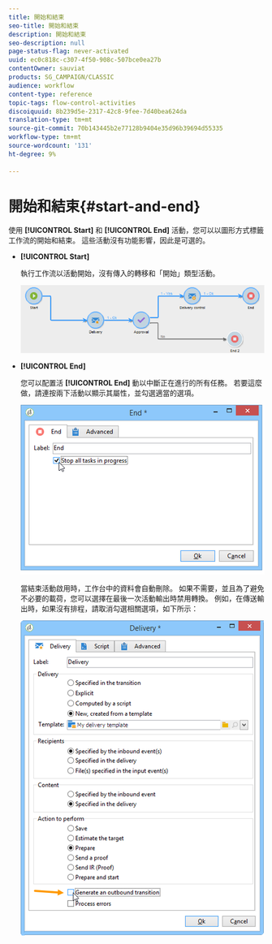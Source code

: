 ```yaml
---
title: 開始和結束
seo-title: 開始和結束
description: 開始和結束
seo-description: null
page-status-flag: never-activated
uuid: ec0c818c-c307-4f50-908c-507bce0ea27b
contentOwner: sauviat
products: SG_CAMPAIGN/CLASSIC
audience: workflow
content-type: reference
topic-tags: flow-control-activities
discoiquuid: 8b239d5e-2317-42c8-9fee-7d40bea624da
translation-type: tm+mt
source-git-commit: 70b143445b2e77128b9404e35d96b39694d55335
workflow-type: tm+mt
source-wordcount: '131'
ht-degree: 9%

---
```



# 開始和結束{#start-and-end}

使用 **[!UICONTROL Start]** 和 **[!UICONTROL End]** 活動，您可以以圖形方式標籤工作流的開始和結束。 這些活動沒有功能影響，因此是可選的。

* **[!UICONTROL Start]**

   執行工作流以活動開始，沒有傳入的轉移和「開始」類型活動。

   ![](assets/s_user_segmentation_start_stop.png)

* **[!UICONTROL End]**

   您可以配置活 **[!UICONTROL End]** 動以中斷正在進行的所有任務。 若要這麼做，請連按兩下活動以顯示其屬性，並勾選適當的選項。

   ![](assets/s_user_segmentation_end.png)

   當結束活動啟用時，工作台中的資料會自動刪除。 如果不需要，並且為了避免不必要的載荷，您可以選擇在最後一次活動輸出時禁用轉換。 例如，在傳送輸出時，如果沒有排程，請取消勾選相關選項，如下所示：

   ![](assets/s_advuser_delivery_option_no_output.png)

